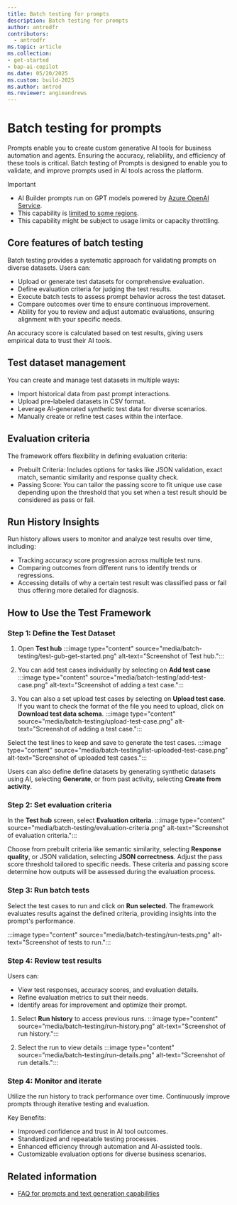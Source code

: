 ```yaml
---
title: Batch testing for prompts
description: Batch testing for prompts
author: antrodfr
contributors:
  - antrodfr
ms.topic: article
ms.collection: 
- get-started
- bap-ai-copilot
ms.date: 05/20/2025
ms.custom: build-2025
ms.author: antrod
ms.reviewer: angieandrews
---
```


# Batch testing for prompts

Prompts enable you to create custom generative AI tools for business automation and agents. Ensuring the accuracy, reliability, and efficiency of these tools is critical. Batch testing of Prompts is designed to enable you to validate, and improve prompts used in AI tools across the platform. 

> [!IMPORTANT]
> - AI Builder prompts run on GPT models powered by [Azure OpenAI Service](/azure/ai-services/openai/whats-new).
> - This capability is [limited to some regions](availability-region.md#prompts).
> - This capability might be subject to usage limits or capacity throttling.

## Core features of batch testing

Batch testing provides a systematic approach for validating prompts on diverse datasets. Users can:
- Upload or generate test datasets for comprehensive evaluation.
- Define evaluation criteria for judging the test results.
- Execute batch tests to assess prompt behavior across the test dataset.
- Compare outcomes over time to ensure continuous improvement.
- Ability for you to review and adjust automatic evaluations, ensuring alignment with your specific needs.

An accuracy score is calculated based on test results, giving users empirical data to trust their AI tools. 

## Test dataset management

You can create and manage test datasets in multiple ways:
- Import historical data from past prompt interactions.
- Upload pre-labeled datasets in CSV format.
- Leverage AI-generated synthetic test data for diverse scenarios.
- Manually create or refine test cases within the interface.

## Evaluation criteria
The framework offers flexibility in defining evaluation criteria:
- Prebuilt Criteria: Includes options for tasks like JSON validation, exact match, semantic similarity and response quality check.
- Passing Score: You can tailor the passing score to fit unique use case depending upon the threshold that you set when a test result should be considered as pass or fail.

## Run History Insights
Run history allows users to monitor and analyze test results over time, including:
- Tracking accuracy score progression across multiple test runs.
- Comparing outcomes from different runs to identify trends or regressions.
- Accessing details of why a certain test result was classified pass or fail thus offering more detailed for diagnosis.

## How to Use the Test Framework
### Step 1: Define the Test Dataset
1.	Open **Test hub**
:::image type="content" source="media/batch-testing/test-gub-get-started.png" alt-text="Screenshot of Test hub.":::

1.	You can add test cases individually by selecting on **Add test case**
:::image type="content" source="media/batch-testing/add-test-case.png" alt-text="Screenshot of adding a test case.":::

1.	You can also a set upload test cases by selecting on **Upload test case**. If you want to check the format of the file you need to upload, click on **Download test data schema**.
:::image type="content" source="media/batch-testing/upload-test-case.png" alt-text="Screenshot of adding a test case.":::

Select the test lines to keep and save to generate the test cases.
:::image type="content" source="media/batch-testing/list-uploaded-test-case.png" alt-text="Screenshot of uploaded test cases.":::

Users can also define define datasets by generating synthetic datasets using AI, selecting **Generate**, or from past activity, selecting **Create from activity**.

### Step 2: Set evaluation criteria
In the **Test hub** screen, select **Evaluation criteria**.
:::image type="content" source="media/batch-testing/evaluation-criteria.png" alt-text="Screenshot of evaluation criteria.":::

Choose from prebuilt criteria like semantic similarity, selecting **Response quality**, or JSON validation, selecting **JSON correctness**. Adjust the pass score threshold tailored to specific needs. These criteria and passing score determine how outputs will be assessed during the evaluation process.

### Step 3: Run batch tests
Select the test cases to run and click on **Run selected**. The framework evaluates results against the defined criteria, providing insights into the prompt's performance.

:::image type="content" source="media/batch-testing/run-tests.png" alt-text="Screenshot of tests to run.":::

### Step 4: Review test results
Users can:
- View test responses, accuracy scores, and evaluation details.
- Refine evaluation metrics to suit their needs.
- Identify areas for improvement and optimize their prompt.

1. Select **Run history** to access previous runs.
:::image type="content" source="media/batch-testing/run-history.png" alt-text="Screenshot of run history.":::

1. Select the run to view details
:::image type="content" source="media/batch-testing/run-details.png" alt-text="Screenshot of run details.":::

### Step 4: Monitor and iterate
Utilize the run history to track performance over time. Continuously improve prompts through iterative testing and evaluation.

Key Benefits:
- Improved confidence and trust in AI tool outcomes.
- Standardized and repeatable testing processes.
- Enhanced efficiency through automation and AI-assisted tools.
- Customizable evaluation options for diverse business scenarios.


## Related information
- [FAQ for prompts and text generation capabilities](faqs-text-generation.md)
